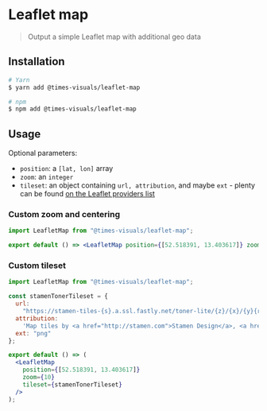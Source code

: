 # Leaflet map

> Output a simple Leaflet map with additional geo data

## Installation

```bash
# Yarn
$ yarn add @times-visuals/leaflet-map

# npm
$ npm add @times-visuals/leaflet-map
```

## Usage

Optional parameters:

- `position`: a `[lat, lon]` array
- `zoom`: an `integer`
- `tileset`: an object containing `url, attribution`, and maybe `ext` - plenty
  can be found
  [on the Leaflet providers list](https://leaflet-extras.github.io/leaflet-providers/preview/)

### Custom zoom and centering

```jsx
import LeafletMap from "@times-visuals/leaflet-map";

export default () => <LeafletMap position={[52.518391, 13.403617]} zoom={10} />;
```

### Custom tileset

```jsx
import LeafletMap from "@times-visuals/leaflet-map";

const stamenTonerTileset = {
  url:
    "https://stamen-tiles-{s}.a.ssl.fastly.net/toner-lite/{z}/{x}/{y}{r}.{ext}",
  attribution:
    'Map tiles by <a href="http://stamen.com">Stamen Design</a>, <a href="http://creativecommons.org/licenses/by/3.0">CC BY 3.0</a> &mdash; Map data &copy; <a href="http://www.openstreetmap.org/copyright">OpenStreetMap</a>',
  ext: "png"
};

export default () => (
  <LeafletMap
    position={[52.518391, 13.403617]}
    zoom={10}
    tileset={stamenTonerTileset}
  />
);
```
